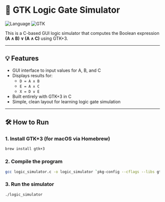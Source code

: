 # 🧠 GTK Logic Gate Simulator

![Language](https://img.shields.io/badge/language-C-blue)
![GTK](https://img.shields.io/badge/built%20with-GTK%2B3-green)

This is a C-based GUI logic simulator that computes the Boolean expression **(A ∧ B) ∨ (A ∧ C)** using GTK+3.

---

## 💡 Features

- GUI interface to input values for A, B, and C
- Displays results for:
  - `D = A ∧ B`
  - `E = A ∧ C`
  - `X = D ∨ E`
- Built entirely with GTK+3 in C
- Simple, clean layout for learning logic gate simulation

---

## 🛠️ How to Run

### 1. Install GTK+3 (for macOS via Homebrew)
```bash
brew install gtk+3


```
### 2. Compile the program

```bash
gcc logic_simulator.c -o logic_simulator `pkg-config --cflags --libs gtk+-3.0`
```

### 3. Run the simulator

```bash
./logic_simulator
```
